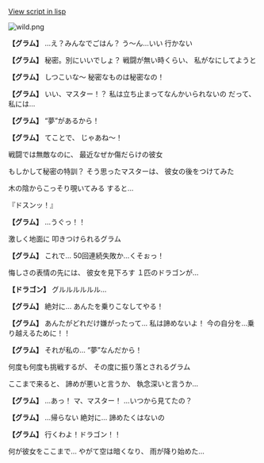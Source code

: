 [View script in lisp](../scripts/10082201.txt)

![wild.png](../images/backgrounds/wild.png)

**【グラム】**
…え？みんなでごはん？
う〜ん…いい
行かない

**【グラム】**
秘密。別にいいでしょ？
戦闘が無い時くらい、
私がなにしてようと

**【グラム】**
しつこいな〜
秘密なものは秘密なの！

**【グラム】**
いい、マスター！？
私は立ち止まってなんかいられないの
だって、私には…

**【グラム】**
“夢”があるから！

**【グラム】**
てことで、
じゃあね〜！

戦闘では無敵なのに、
最近なぜか傷だらけの彼女

もしかして秘密の特訓？
そう思ったマスターは、
彼女の後をつけてみた

木の陰からこっそり覗いてみる
すると…

『ドスンッ！』

**【グラム】**
…うぐっ！！

激しく地面に
叩きつけられるグラム

**【グラム】**
これで…
50回連続失敗か…くそぉっ！

悔しさの表情の先には、
彼女を見下ろす
１匹のドラゴンが…

**【ドラゴン】**
グルルルルルル…

**【グラム】**
絶対に…
あんたを乗りこなしてやる！

**【グラム】**
あんたがどれだけ嫌がったって…
私は諦めないよ！
今の自分を…乗り越えるために！！

**【グラム】**
それが私の…
“夢”なんだから！

何度も何度も挑戦するが、
その度に振り落とされるグラム

ここまで来ると、
諦めが悪いと言うか、
執念深いと言うか…

**【グラム】**
…あっ！
マ、マスター！
…いつから見てたの？

**【グラム】**
…帰らない
絶対に…
諦めたくはないの

**【グラム】**
行くわよ！ドラゴン！！

何が彼女をここまで…
やがて空は暗くなり、
雨が降り始めた…